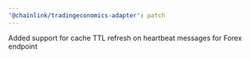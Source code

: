 ```yaml
---
'@chainlink/tradingeconomics-adapter': patch
---
```


Added support for cache TTL refresh on heartbeat messages for Forex endpoint
